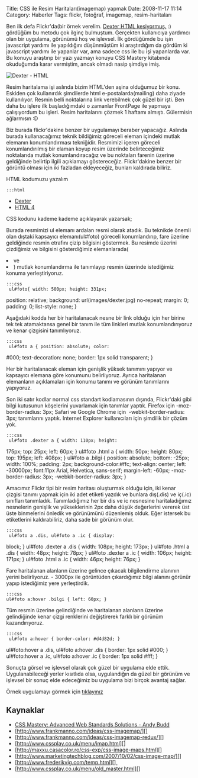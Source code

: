 Title: CSS ile Resim Haritaları(imagemap) yapmak
Date: 2008-11-17 11:14
Category: Haberler
Tags: flickr, fotoğraf, imagemap, resim-haritaları

Ben ilk defa Flickr'da(bir örnek verelim. [Dexter HTML kesiyormuş.][] :)
gördüğüm bu metodu çok ilginç bulmuştum. Gerçekten kullanıcıya yardımcı
olan bir uygulama, görünümü hoş ve işlevsel. İlk gördüğümde bu işin
javascript yardımı ile yapıldığını düşünmüştüm ki araştırdığım da gördüm
ki javascript yardımı ile yapanlar var, ama sadece css ile bu işi
yapanlarda var. Bu konuyu araştırıp bir yazı yazmayı konuyu CSS Mastery
kitabında okuduğumda karar vermiştim, ancak olmadı nasip şimdiye imiş.

<!--more-->

![Dexter - HTML][]

Resim haritalama işi aslında bizim HTML'den aşina olduğumuz bir konu.
Eskiden çok kullanırdık şimdilerde html e-postalarda(mailing) daha
ziyade kullanılıyor. Resmin belli noktalarına link verebilmek çok güzel
bir işti. Ben daha bu işlere ilk başladığımdaki o zamanlar FrontPage ile
yapmaya çalışıyordum bu işleri. Resim haritalarını çözmek 1 haftamı
almıştı. Gülermisin ağlarmısın :D

Biz burada flickr'dakine benzer bir uygulamayı beraber yapacağız.
Aslında burada kullanacağımız teknik bildiğimiz göreceli eleman içindeki
mutlak elemanın konumlandırması tekniğidir. Resmimizi içeren göreceli
konumlandırılmış bir elaman koyup resim üzerinde belirteceğimiz
noktalarıda mutlak konumlandıracağız ve bu noktaları farenin üzerine
geldiğinde belirtip ilgili açıklamayı göstereceğiz. Flickr'dakine benzer
bir görüntü olması için iki fazladan <span> ekleyeceğiz, bunları
kaldırada biliriz.

HTML kodumuzu yazalım

	:::html
	

-   [<span class="dis"><span class="ic"><span class="bilgi">Dexter</span></span></span>][]
-   [<span class="dis"><span class="ic"><span class="bilgi">HTML     4</span></span></span>][]



CSS kodunu kademe kademe açıklayarak yazarsak;

Burada resmimizi ul elemanı ardalan resmi olarak atadık. Bu teknikde
önemli olan dıştaki kapsayıcı elemanı(ul#foto) göreceli konumlandırıp,
fare üzerine geldiğinde resmin etrafını çizip bilgisini göstermek. Bu
resimde üzerini çizdiğimiz ve bilgisini gösterdiğimiz elemanlarada(<li
class="dexter"> ve <li class="html">) mutlak konumlandırma ile
tanımlayıp resmin üzerinde istediğimiz konuma yerleştiriyoruz.

	:::css
	 ul#foto{ width: 500px; height: 331px;
position: relative; background: url(images/dexter.jpg) no-repeat;
margin: 0; padding: 0; list-style: none; } 

Aşağıdaki kodda her bir haritalanacak nesne bir link olduğu için her
birine tek tek atamaktansa genel bir tanım ile tüm linkleri mutlak
konumlandırıyoruz ve kenar çizgisini tanımlıyoruz.

	:::css
	 ul#foto a { position: absolute; color:
#000; text-decoration: none; border: 1px solid transparent; }


Her bir haritalanacak eleman için genişlik yüksek tanımını yapıyor ve
kapsayıcı elemana göre konumunu belirliyoruz. Ayrıca haritalanan
elemanların açıklamaları için konumu tanımı ve görünüm tanımlarını
yapıyoruz.

Son iki satır kodlar normal css standart kodlamasının dışında,
Flickr'daki gibi bilgi kutusunun köşelerini yuvarlamak için tanımlar
yaptık. Firefox için -moz-border-radius: 3px; Safari ve Google Chrome
için  -webkit-border-radius: 3px; tanımlarını yaptık. Internet Explorer
kullanıcıları için şimdilik bir çözüm yok.

	:::css
	 ul#foto .dexter a { width: 110px; height:
175px; top: 25px; left: 60px; } ul#foto .html a { width: 50px; height:
80px; top: 195px; left: 408px; } ul#foto a .bilgi { position: absolute;
bottom: -25px; width: 100%; padding: 2px; background-color:#ffc;
text-align: center; left: -30000px; font:11px Arial, Helvetica,
sans-serif; margin-left: -60px; -moz-border-radius: 3px;
-webkit-border-radius: 3px; } 

Amacımız Flickr tipi bir resim haritası oluşturmak olduğu için, iki
kenar çizgisi tanımı yapmak için iki adet <span> etiketi yazdık ve
bunlara dış(.dis) ve iç(.ic) sınıfları tanımladık. Tanımladığımız her
bir dis ve ic nesnesine haritaladığımız nesnelerin genişlik ve
yükseklerinin 2px daha düşük değerlerini vererek üst üste binmelerini
önledik ve görünümünü düzenlemiş olduk. Eğer istersek bu <span>
etiketlerini kaldırabiliriz, daha sade bir görünüm olur.

	:::css
	 ul#foto a .dis, ul#foto a .ic { display:
block; } ul#foto .dexter a .dis { width: 108px; height: 173px; }
ul#foto .html a .dis { width: 48px; height: 78px; } ul#foto .dexter a
.ic { width: 106px; height: 171px; } ul#foto .html a .ic { width: 46px;
height: 76px; } 

Fare haritalanan alanların üzerine gelince çıkacak bilgilendirme
alanının yerini belirliyoruz. - 3000px ile görüntüden çıkardığımız bilgi
alanını görünür yapıp istediğimiz yere yerleştirdik.

	:::css
	ul#foto a:hover .bilgi { left: 60px; }


Tüm resmin üzerine gelindiğinde ve haritalanan alanların üzerine
gelindiğinde kenar çizgi renklerini değiştirerek farklı bir görünüm
kazandırıyoruz.

	:::css
	 ul#foto a:hover { border-color: #d4d82d; }
ul#foto:hover a .dis, ul#foto a:hover .dis { border: 1px solid #000;
} ul#foto:hover a .ic, ul#foto a:hover .ic { border: 1px solid #fff;
} 

Sonuçta görsel ve işlevsel olarak çok güzel bir uygulama elde ettik.
Uygulanabileceği yerler kısıtlıda olsa, uygulandığın da güzel bir
görünüm ve işlevsel bir sonuç elde edeceğimiz bu uygulama bizi birçok
avantaj sağlar.

Örnek uygulamayı görmek için [tıklayınız][]

## Kaynaklar

-   [CSS Mastery: Advanced Web Standards Solutions - Andy Budd][]
-   [http://www.frankmanno.com/ideas/css-imagemap/][]
-   [http://www.frankmanno.com/ideas/css-imagemap-redux/][]
-   [http://www.cssplay.co.uk/menu/imap.html][]
-   [http://maxxu.casacolor.ro/css-exp/css-image-maps.html][]
-   [http://www.marketingtechblog.com/2007/10/02/css-image-map/][]
-   [http://www.frederikvig.com/temp.html][] 
-   [http://www.cssplay.co.uk/menu/old_master.html][]

</p>

  [Dexter HTML kesiyormuş.]: http://www.flickr.com/photos/mollyeh11/2720714668/
    "Dexter HTML kesiyormuş."
  [Dexter - HTML]: /images/flickr_dexter.jpg
  [<span class="dis"><span class="ic"><span class="bilgi">Dexter</span></span></span>]: http://www.sho.com/site/dexter/
  [<span class="dis"><span class="ic"><span class="bilgi">HTML   4</span></span></span>]: http://www.w3.org/TR/REC-html40/
  [tıklayınız]: http://www.fatihhayrioglu.com/dokumanlar/flickr-rollovers.htm
  [CSS Mastery: Advanced Web Standards Solutions - Andy Budd]: http://www.cssmastery.com/
    "CSS Mastery: Advanced Web Standards Solutions - Andy Budd"
  [http://www.frankmanno.com/ideas/css-imagemap/]: http://www.frankmanno.com/ideas/css-imagemap/
    "http://www.frankmanno.com/ideas/css-imagemap/"
  [http://www.frankmanno.com/ideas/css-imagemap-redux/]: http://www.frankmanno.com/ideas/css-imagemap-redux/
    "http://www.frankmanno.com/ideas/css-imagemap-redux/"
  [http://www.cssplay.co.uk/menu/imap.html]: http://www.cssplay.co.uk/menu/imap.html
    "http://www.cssplay.co.uk/menu/imap.html"
  [http://maxxu.casacolor.ro/css-exp/css-image-maps.html]: http://maxxu.casacolor.ro/css-exp/css-image-maps.html
    "http://maxxu.casacolor.ro/css-exp/css-image-maps.html"
  [http://www.marketingtechblog.com/2007/10/02/css-image-map/]: http://www.marketingtechblog.com/2007/10/02/css-image-map/
    "http://www.marketingtechblog.com/2007/10/02/css-image-map/"
  [http://www.frederikvig.com/temp.html]: http://www.frederikvig.com/temp.html
    "http://www.frederikvig.com/temp.html"
  [http://www.cssplay.co.uk/menu/old_master.html]: http://www.cssplay.co.uk/menu/old_master.html
    "http://www.cssplay.co.uk/menu/old_master.html"
